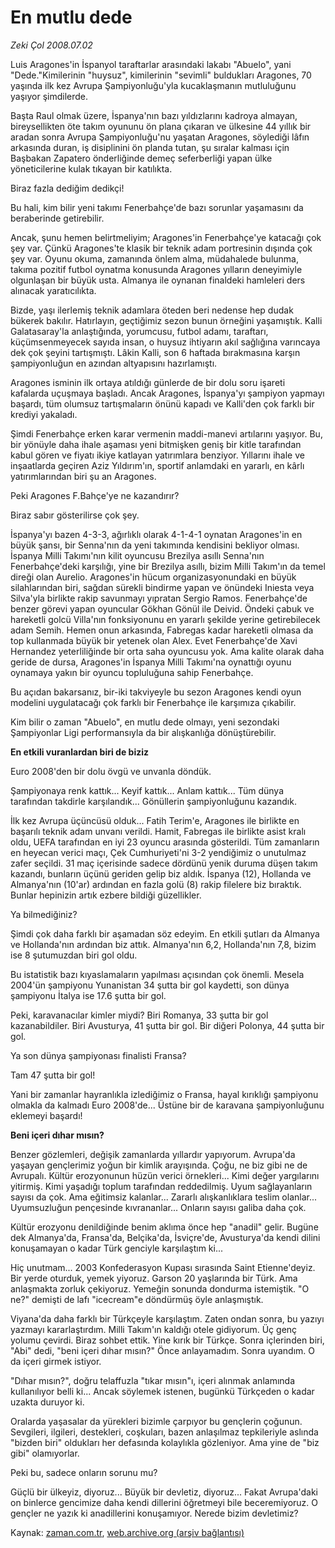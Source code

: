 # En mutlu dede

*Zeki Çol 2008.07.02*

<tr><td class="metin" colspan="2" style="padding-top: 20px; padding-left: 5px; padding-right: 10px;">Luis Aragones'in İspanyol taraftarlar arasındaki lakabı "Abuelo", yani "Dede."Kimilerinin "huysuz", kimilerinin "sevimli" buldukları Aragones, 70 yaşında ilk kez Avrupa Şampiyonluğu'yla kucaklaşmanın mutluluğunu yaşıyor şimdilerde.</td></tr><tr><td class="metin" colspan="2" style="padding-top: 20px; padding-left: 5px; padding-right: 10px;"><p>Başta Raul olmak üzere, İspanya'nın bazı yıldızlarını kadroya almayan, bireysellikten öte takım oyununu ön plana çıkaran ve ülkesine 44 yıllık bir aradan sonra Avrupa Şampiyonluğu'nu yaşatan Aragones, söylediği lâfın arkasında duran, iş disiplinini ön planda tutan, şu sıralar kalması için Başbakan Zapatero önderliğinde demeç seferberliği yapan ülke yöneticilerine kulak tıkayan bir katılıkta. 
<p>Biraz fazla dediğim dedikçi!
<p>Bu hali, kim bilir yeni takımı Fenerbahçe'de bazı sorunlar yaşamasını da beraberinde getirebilir.
<p>Ancak, şunu hemen belirtmeliyim; Aragones'in Fenerbahçe'ye katacağı çok şey var. Çünkü Aragones'te klasik bir teknik adam portresinin dışında çok şey var. Oyunu okuma, zamanında önlem alma, müdahalede bulunma, takıma pozitif futbol oynatma konusunda Aragones yılların deneyimiyle olgunlaşan bir büyük usta. Almanya ile oynanan finaldeki hamleleri ders alınacak yaratıcılıkta.
<p>Bizde, yaşı ilerlemiş teknik adamlara öteden beri nedense hep dudak bükerek bakılır. Hatırlayın, geçtiğimiz sezon bunun örneğini yaşamıştık. Kalli Galatasaray'la anlaştığında, yorumcusu, futbol adamı, taraftarı, küçümsenmeyecek sayıda insan, o huysuz ihtiyarın akıl sağlığına varıncaya dek çok şeyini tartışmıştı. Lâkin Kalli, son 6 haftada bırakmasına karşın şampiyonluğun en azından altyapısını hazırlamıştı. 
<p>Aragones isminin ilk ortaya atıldığı günlerde de bir dolu soru işareti kafalarda uçuşmaya başladı. Ancak Aragones, İspanya'yı şampiyon yapmayı başardı, tüm olumsuz tartışmaların önünü kapadı ve Kalli'den çok farklı bir krediyi yakaladı. 
<p>Şimdi Fenerbahçe erken karar vermenin maddi-manevi artılarını yaşıyor. Bu, bir yönüyle daha ihale aşaması yeni bitmişken geniş bir kitle tarafından kabul gören ve fiyatı ikiye katlayan yatırımlara benziyor. Yıllarını ihale ve inşaatlarda geçiren Aziz Yıldırım'ın, sportif anlamdaki en yararlı, en kârlı yatırımlarından biri şu an Aragones.
<p>Peki Aragones F.Bahçe'ye ne kazandırır?
<p>Biraz sabır gösterilirse çok şey. 
<p>İspanya'yı bazen 4-3-3, ağırlıklı olarak 4-1-4-1 oynatan Aragones'in en büyük şansı, bir Senna'nın da yeni takımında kendisini bekliyor olması. İspanya Milli Takımı'nın kilit oyuncusu Brezilya asıllı Senna'nın Fenerbahçe'deki karşılığı, yine bir Brezilya asıllı, bizim Milli Takım'ın da temel direği olan Aurelio. Aragones'in hücum organizasyonundaki en büyük silahlarından biri, sağdan sürekli bindirme yapan ve önündeki Iniesta veya Silva'yla birlikte rakip savunmayı yıpratan Sergio Ramos. Fenerbahçe'de benzer görevi yapan oyuncular Gökhan Gönül ile Deivid. Öndeki çabuk ve hareketli golcü Villa'nın fonksiyonunu en yararlı şekilde yerine getirebilecek adam Semih. Hemen onun arkasında, Fabregas kadar hareketli olmasa da top kullanmada büyük bir yetenek olan Alex. Evet Fenerbahçe'de Xavi Hernandez yeterliliğinde bir orta saha oyuncusu yok. Ama kalite olarak daha geride de dursa, Aragones'in İspanya Milli Takımı'na oynattığı oyunu oynamaya yakın bir oyuncu topluluğuna sahip Fenerbahçe. 
<p>Bu açıdan bakarsanız, bir-iki takviyeyle bu sezon Aragones kendi oyun modelini uygulatacağı çok farklı bir Fenerbahçe ile karşımıza çıkabilir.
<p>Kim bilir o zaman "Abuelo", en mutlu dede olmayı, yeni sezondaki Şampiyonlar Ligi performansıyla da bir alışkanlığa dönüştürebilir.
<p><b>En etkili vuranlardan biri de biziz</b>
<p>Euro 2008'den bir dolu övgü ve unvanla döndük. 
<p> Şampiyonaya renk kattık... Keyif kattık... Anlam kattık... Tüm dünya tarafından takdirle karşılandık... Gönüllerin şampiyonluğunu kazandık.
<p> İlk kez Avrupa üçüncüsü olduk... Fatih Terim'e, Aragones ile birlikte en başarılı teknik adam unvanı verildi. Hamit, Fabregas ile birlikte asist kralı oldu, UEFA tarafından en iyi 23 oyuncu arasında gösterildi. Tüm zamanların en heyecan verici maçı, Çek Cumhuriyeti'ni 3-2 yendiğimiz o unutulmaz zafer seçildi. 31 maç içerisinde sadece dördünü yenik duruma düşen takım kazandı, bunların üçünü geriden gelip biz aldık. İspanya (12), Hollanda ve Almanya'nın (10'ar) ardından en fazla golü (8) rakip filelere biz bıraktık. Bunlar hepinizin artık ezbere bildiği güzellikler.
<p> Ya bilmediğiniz? 
<p> Şimdi çok daha farklı bir aşamadan söz edeyim. En etkili şutları da Almanya ve Hollanda'nın ardından biz attık. Almanya'nın 6,2, Hollanda'nın 7,8, bizim ise 8 şutumuzdan biri gol oldu. 
<p> Bu istatistik bazı kıyaslamaların yapılması açısından çok önemli. Mesela 2004'ün şampiyonu Yunanistan 34 şutta bir gol kaydetti, son dünya şampiyonu İtalya ise 17.6 şutta bir gol. 
<p> Peki, karavanacılar kimler miydi? Biri Romanya, 33 şutta bir gol kazanabildiler. Biri Avusturya, 41 şutta bir gol. Bir diğeri Polonya, 44 şutta bir gol. 
<p> Ya son dünya şampiyonası finalisti Fransa?
<p> Tam 47 şutta bir gol!
<p> Yani bir zamanlar hayranlıkla izlediğimiz o Fransa, hayal kırıklığı şampiyonu olmakla da kalmadı Euro 2008'de... Üstüne bir de karavana şampiyonluğunu eklemeyi başardı!
<p><b>Beni içeri dıhar mısın?</b>
<p>Benzer gözlemleri, değişik zamanlarda yıllardır yapıyorum. Avrupa'da yaşayan gençlerimiz yoğun bir kimlik arayışında. Çoğu, ne biz gibi ne de Avrupalı. Kültür erozyonunun hüzün verici örnekleri... Kimi değer yargılarını yitirmiş. Kimi yaşadığı toplum tarafından reddedilmiş. Uyum sağlayanların sayısı da çok. Ama eğitimsiz kalanlar... Zararlı alışkanlıklara teslim olanlar... Uyumsuzluğun pençesinde kıvrananlar... Onların sayısı galiba daha çok.
<p> Kültür erozyonu denildiğinde benim aklıma önce hep "anadil" gelir. Bugüne dek Almanya'da, Fransa'da, Belçika'da, İsviçre'de, Avusturya'da kendi dilini konuşamayan o kadar Türk genciyle karşılaştım ki... 
<p> Hiç unutmam... 2003 Konfederasyon Kupası sırasında Saint Etienne'deyiz. Bir yerde oturduk, yemek yiyoruz. Garson 20 yaşlarında bir Türk. Ama anlaşmakta zorluk çekiyoruz. Yemeğin sonunda dondurma istemiştik. "O ne?" demişti de lafı "icecream"e döndürmüş öyle anlaşmıştık.
<p> Viyana'da daha farklı bir Türkçeyle karşılaştım. Zaten ondan sonra, bu yazıyı yazmayı kararlaştırdım. Milli Takım'ın kaldığı otele gidiyorum. Üç genç yolumu çevirdi. Biraz sohbet ettik. Yine kırık bir Türkçe. Sonra içlerinden biri, "Abi" dedi, "beni içeri dıhar mısın?" Önce anlayamadım. Sonra uyandım. O da içeri girmek istiyor. 
<p> "Dıhar mısın?", doğru telaffuzla "tıkar mısın"ı, içeri alınmak anlamında kullanılıyor belli ki... Ancak söylemek istenen, bugünkü Türkçeden o kadar uzakta duruyor ki.
<p> Oralarda yaşasalar da yürekleri bizimle çarpıyor bu gençlerin çoğunun. Sevgileri, ilgileri, destekleri, coşkuları, bazen anlaşılmaz tepkileriyle aslında "bizden biri" oldukları her defasında kolaylıkla gözleniyor. Ama yine de "biz gibi" olamıyorlar. 
<p> Peki bu, sadece onların sorunu mu? 
<p> Güçlü bir ülkeyiz, diyoruz... Büyük bir devletiz, diyoruz... Fakat Avrupa'daki on binlerce gencimize daha kendi dillerini öğretmeyi bile beceremiyoruz. O gençler ne yazık ki anadillerini konuşamıyor. Nerede bizim devletimiz?<br/></p></p></p></p></p></p></p></p></p></p></p></p></p></p></p></p></p></p></p></p></p></p></p></p></p></p></p></p></p></p></p></p></td></tr>

Kaynak: [zaman.com.tr](http://zaman.com.tr/yazar.do?yazino=709128), [web.archive.org (arşiv bağlantısı)](http://web.archive.org/web/20080804224404/http://www.zaman.com.tr:80/yazar.do?yazino=709128)
